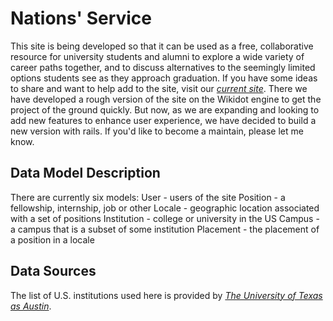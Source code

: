 # Nations' Service

This site is being developed so that it can be used as a free, collaborative resource for university
students and alumni to explore a wide variety of career paths together, and to discuss alternatives
to the seemingly limited options students see as they approach graduation.
If you have some ideas to share and want to help add to the site, visit our [*current site*](http://nationsservice.org).
There we have developed a rough version of the site on the Wikidot engine to get the project of the ground quickly.
But now, as we are expanding and looking to add new features to enhance user experience, we have decided to build a
new version with rails. If you'd like to become a maintain, please let me know.

## Data Model Description

There are currently six models:
User - users of the site
Position - a fellowship, internship, job or other
Locale - geographic location associated with a set of positions
Institution - college or university in the US
Campus - a campus that is a subset of some institution
Placement - the placement of a position in a locale

## Data Sources

The list of U.S. institutions used here is provided by [*The University of Texas as Austin*](http://www.utexas.edu/world/univ/state/).
